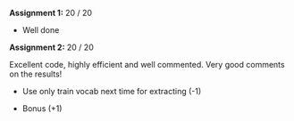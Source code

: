 **Assignment 1:** 20 / 20

- Well done

**Assignment 2:** 20 / 20

Excellent code, highly efficient and well commented. Very good comments on the results!

* Use only train vocab next time for extracting (-1)

* Bonus (+1)﻿
